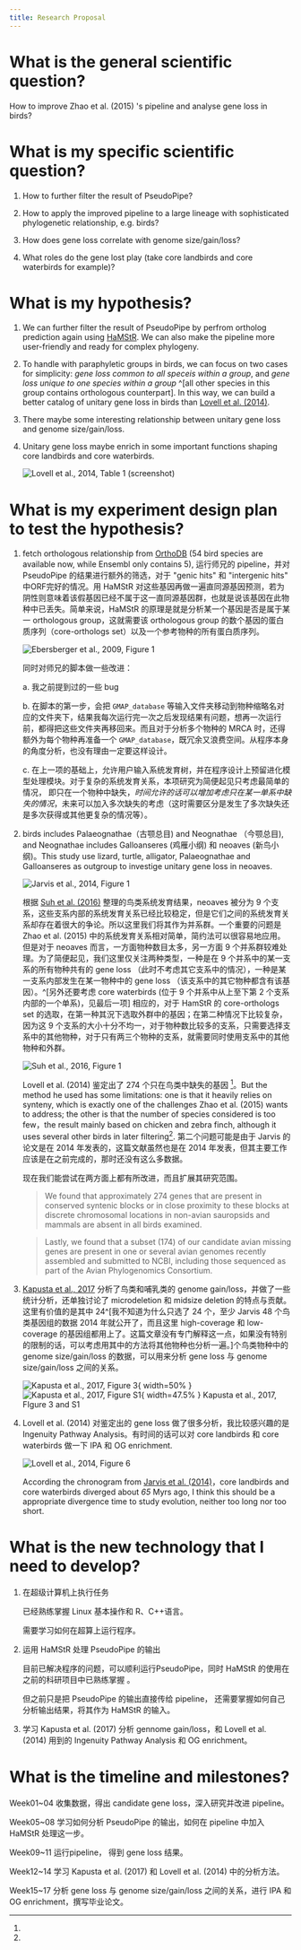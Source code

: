 ```yaml
---
title: Research Proposal
---
```



# What is the general scientific question?

How to improve Zhao et al. (2015) 's pipeline and analyse gene loss in birds?



# What is my specific scientific question?

1. How to further filter the result of PseudoPipe?

1. How to apply the improved pipeline to a large lineage with sophisticated phylogenetic relationship, e.g. birds? 

1. How does gene loss correlate with genome size/gain/loss?
    
1. What roles do the gene lost play (take core landbirds and core waterbirds for example)? 



# What is my hypothesis?

1. We can further filter the result of PseudoPipe by perfrom ortholog prediction again using [HaMStR](https://bmcevolbiol.biomedcentral.com/articles/10.1186/1471-2148-9-157). We can also make the pipeline more user-friendly and ready for complex phylogeny.
  
1. To handle with paraphyletic groups in birds, we can focus on two cases for simplicity: _gene loss common to all speceis within a group_, and _gene loss unique to one species within a group_ ^[all other species in this group contains orthologous counterpart]. In this way, we can build a better catalog of unitary gene loss in birds than [Lovell et al. (2014)](https://genomebiology.biomedcentral.com/articles/10.1186/s13059-014-0565-1).

1. There maybe some interesting relationship between unitary gene loss and genome size/gain/loss.

1. Unitary gene loss maybe enrich in some important functions shaping core landbirds and core waterbirds.

   ![Lovell et al., 2014, Table 1 (screenshot)](./image/Lovell2014-Table1.png)



# What is my experiment design plan to test the hypothesis?

1. fetch orthologous relationship from [OrthoDB](http://www.orthodb.org/) (54 bird species are available now, while Ensembl only contains 5), 运行师兄的 pipeline，并对 PseudoPipe 的结果进行额外的筛选，对于 "genic hits" 和 "intergenic hits" 中ORF完好的情况。用 HaMStR 对这些基因再做一遍直同源基因预测，若为阴性则意味着该假基因已经不属于这一直同源基因群，也就是说该基因在此物种中已丢失。简单来说，HaMStR 的原理是就是分析某一个基因是否是属于某一 orthologous group，这就需要该 orthologous group 的数个基因的蛋白质序列（core-orthologs set）以及一个参考物种的所有蛋白质序列。

    ![Ebersberger et al., 2009, Figure 1](image/Ebersberger2009-Fig1.jpg)

    同时对师兄的脚本做一些改进：

    a. 我之前提到过的一些 bug

    b. 在脚本的第一步，会把 `GMAP_database` 等输入文件夹移动到物种缩略名对应的文件夹下，结果我每次运行完一次之后发现结果有问题，想再一次运行前，都得把这些文件夹再移回来。而且对于分析多个物种的 MRCA 时，还得额外为每个物种再准备一个 `GMAP_database`，既冗余又浪费空间。从程序本身的角度分析，也没有理由一定要这样设计。

    c. 在上一项的基础上，允许用户输入系统发育树，并在程序设计上预留进化模型处理模块。对于复杂的系统发育关系，本项研究为简便起见只考虑最简单的情况， 即只在一个物种中缺失，_时间允许的话可以增加考虑只在某一单系中缺失的情况_，未来可以加入多次缺失的考虑（这时需要区分是发生了多次缺失还是多次获得或其他更复杂的情况等）。

1. birds includes Palaeognathae（古颚总目) and Neognathae （今颚总目), and Neognathae includes Galloanseres (鸡雁小纲) 和 neoaves (新鸟小纲)。This study use lizard, turtle, alligator, Palaeognathae and Galloanseres as outgroup to investige unitary gene loss in neoaves. 

    ![Jarvis et al., 2014, Figure 1](image/Jarvis2014-Fig1.jpg)

    根据 [Suh et al. (2016)](https://onlinelibrary.wiley.com/doi/10.1111/nyas.13295/full) 整理的鸟类系统发育结果，neoaves 被分为 9 个支系，这些支系内部的系统发育关系已经比较稳定，但是它们之间的系统发育关系却存在着很大的争论。所以这里我们将其作为并系群。一个重要的问题是 Zhao et al. (2015) 中的系统发育关系相对简单，简约法可以很容易地应用。但是对于 neoaves 而言，一方面物种数目太多，另一方面 9 个并系群较难处理。为了简便起见，我们这里仅关注两种类型，一种是在 9 个并系中的某一支系的所有物种共有的 gene loss （此时不考虑其它支系中的情况），一种是某一支系内部发生在某一物种中的 gene loss （该支系中的其它物种都含有该基因）。^[另外还要考虑 core waterbirds (位于 9 个并系中从上至下第 2 个支系内部的一个单系)，见最后一项] 相应的，对于 HamStR 的 core-orthologs set 的选取，在第一种其況下选取外群中的基因；在第二种情况下比较复杂，因为这 9 个支系的大小十分不均一，对于物种数比较多的支系，只需要选择支系中的其他物种，对于只有两三个物种的支系，就需要同时使用支系中的其他物种和外群。
    
    ![Suh et al., 2016, Figure 1](image/Suh2016-Fig1.png)

    Lovell et al. (2014) 鉴定出了 274 个只在鸟类中缺失的基因 [^Lovell-result]。But the method he used has some limitations: one is that it heavily relies on synteny, which is exactly one of the challenges Zhao et al. (2015) wants to address; the other is that the number of species considered is too few，the result mainly based on chicken and zebra finch, although it uses several other birds in later filtering[^use-several-brids]. 第二个问题可能是由于 Jarvis 的论文是在 2014 年发表的，这篇文献虽然也是在 2014 年发表，但其主要工作应该是在之前完成的，那时还没有这么多数据。

    现在我们能尝试在两方面上都有所改进，而且扩展其研究范围。

    [^Lovell-result]: 
    > We found that approximately 274 genes that are present in conserved syntenic blocks or in close proximity to these blocks at discrete chromosomal locations in non-avian sauropsids and mammals are absent in all birds examined.

    [^use-several-brids]: 
    > Lastly, we found that a subset (174) of our candidate avian missing genes are present in one or several avian genomes recently assembled and submitted to NCBI, including those sequenced as part of the Avian Phylogenomics Consortium.

1. [Kapusta et al., 2017](http://www.pnas.org/content/114/8/E1460.full) 分析了鸟类和哺乳类的 genome gain/loss，并做了一些统计分析，还单独讨论了 microdeletion 和 midsize deletion 的特点与贡献。这里有价值的是其中 24^[我不知道为什么只选了 24 个，至少 Jarvis 48 个鸟类基因组的数据 2014 年就公开了，而且这里 high-coverage 和 low-coverage 的基因组都用上了。这篇文章没有专门解释这一点，如果没有特别的限制的话，可以考虑用其中的方法将其他物种也分析一遍。]个鸟类物种中的 genome size/gain/loss 的数据，可以用来分析 gene loss 与 genome size/gain/loss 之间的关系。

    ![Kapusta et al., 2017, Figure 3](image/Kapusta2017-Fig3.png){ width=50% }
    ![Kapusta et al., 2017, Figure S1](image/Kapusta2017-FigS1.jpg){ width=47.5% }
    Kapusta et al., 2017, FIgure 3 and S1

1. Lovell et al. (2014) 对鉴定出的 gene loss 做了很多分析，我比较感兴趣的是 Ingenuity Pathway Analysis。有时间的话可以对 core landbirds 和 core waterbirds 做一下 IPA 和 OG enrichment.
    
    ![Lovell et al., 2014, Figure 6](./image/Lovell2014-Fig6.jpg)

    According the chronogram from [Jarvis et al. (2014)](http://science.sciencemag.org/content/346/6215/1320.full)，core landbirds and core waterbirds diverged about _65_ Myrs ago, I think this should be a appropriate divergence time to study evolution, neither too long nor too short.



# What is the new technology that I need to develop?

1. 在超级计算机上执行任务

    已经熟练掌握 Linux 基本操作和 R、C++语言。

    需要学习如何在超算上运行程序。

2. 运用 HaMStR 处理 PseudoPipe 的输出

    目前已解决程序的问题，可以顺利运行PseudoPipe，同时 HaMStR 的使用在之前的科研项目中已熟练掌握 。
    
    但之前只是把 PseudoPipe 的输出直接传给 pipeline， 还需要掌握如何自己分析输出结果，将其作为 HaMStR 的输入。

3. 学习 Kapusta et al. (2017) 分析 gennome gain/loss，和 Lovell et al. (2014) 用到的 Ingenuity Pathway Analysis 和 OG enrichment。



# What is the timeline and milestones?

Week01~04 收集数据，得出 candidate gene loss，深入研究并改进 pipeline。

Week05~08 学习如何分析 PseudoPipe 的输出，如何在 pipeline 中加入 HaMStR 处理这一步。

Week09~11 运行pipeline， 得到 gene loss 结果。

Week12~14 学习 Kapusta et al. (2017) 和 Lovell et al. (2014) 中的分析方法。

Week15~17 分析 gene loss 与 genome size/gain/loss 之间的关系，进行 IPA 和 OG enrichment，撰写毕业论文。



